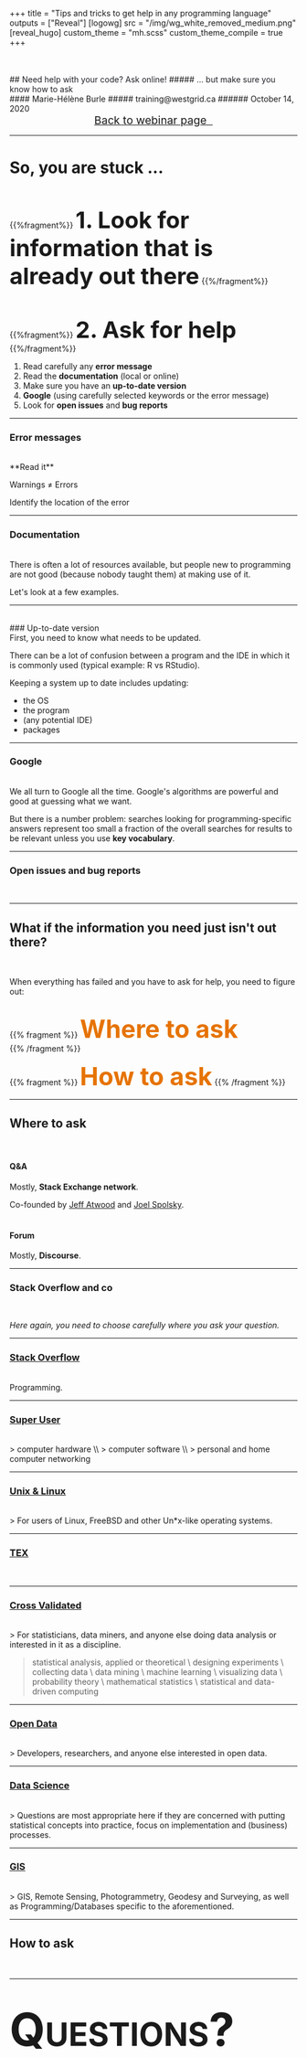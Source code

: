 +++
title = "Tips and tricks to get help in any programming language"
outputs = ["Reveal"]
[logowg]
src = "/img/wg_white_removed_medium.png"
[reveal_hugo]
custom_theme = "mh.scss"
custom_theme_compile = true
+++

<br>
<br>
## <font color="#22232a">Need help with your code? Ask online!</font>
##### <font color="#22232a">… but make sure you know how to ask</font>
<br>
#### Marie-Hélène Burle
##### training@westgrid.ca
###### October 14, 2020
<br>
<center><div style="font-size: 1.2rem"><a href="https://westgrid-cli.netlify.app/webinars/getting_help/">Back to webinar page &nbsp;<i class="fas fa-level-up-alt"></i></a></div></center>

---

# So, you are stuck ...
<br>

{{%fragment%}}
<span style="font-size: 2.5rem;">**1. Look for information that is already out there**</span>
{{%/fragment%}}

<br>

{{%fragment%}}
<span style="font-size: 2.5rem;">**2. Ask for help**</span>
{{%/fragment%}}

1. Read carefully any **error message**
2. Read the **documentation** (local or online)
3. Make sure you have an **up-to-date version**
4. **Google** (using carefully selected keywords or the error message)
5. Look for **open issues** and **bug reports**

---

### Error messages
<br>
**Read it**

Warnings ≠ Errors

Identify the location of the error





---

### Documentation
<br>
There is often a lot of resources available, but people new to programming are not good (because nobody taught them) at making use of it.

Let's look at a few examples.

---

<br>
### Up-to-date version
<br>
First, you need to know what needs to be updated.

There can be a lot of confusion between a program and the IDE in which it is commonly used (typical example: R vs RStudio).

Keeping a system up to date includes updating:

- the OS
- the program
- (any potential IDE)
- packages

---

### Google
<br>
We all turn to Google all the time. Google's algorithms are powerful and good at guessing what we want.

But there is a number problem: searches looking for programming-specific answers represent too small a fraction of the overall searches for results to be relevant unless you use **key vocabulary**.

---

### Open issues and bug reports
<br>



---

## What if the information you need just isn't out there?
<br>

When everything has failed and you have to ask for help, you need to figure out: <br><br>

{{% fragment %}}
<span style="font-size: 2.7rem; color: #e67300"><b>Where to ask</b></span><br>
{{% /fragment %}}

{{% fragment %}}
<span style="font-size: 2.7rem; color: #e67300"><b>How to ask</b></span>
{{% /fragment %}}

---

## Where to ask
<br>

#### <div align="left">Q&A</div>

Mostly, **Stack Exchange network**.

Co-founded by [Jeff Atwood](https://en.wikipedia.org/wiki/Jeff_Atwood) and [Joel Spolsky](https://en.wikipedia.org/wiki/Joel_Spolsky).
<br><br>
#### <div align="left">Forum</div>

Mostly, **Discourse**.

---

### Stack Overflow and co
<br>

*Here again, you need to choose carefully where you ask your question.*

---

### [Stack Overflow](https://stackoverflow.com/)
<br>
Programming.

---

### [Super User](https://superuser.com)
<br>
> computer hardware \\
> computer software \\
> personal and home computer networking

---

### [Unix & Linux](https://unix.stackexchange.com/)
<br>
> For users of Linux, FreeBSD and other Un*x-like operating systems.

---

### [TEX](https://tex.stackexchange.com/)
<br>

---

### [Cross Validated](https://stats.stackexchange.com/)
<br>
> For statisticians, data miners, and anyone else doing data analysis or interested in it as a discipline.

> statistical analysis, applied or theoretical \\
> designing experiments \\
> collecting data \\
> data mining \\
> machine learning \\
> visualizing data \\
> probability theory \\
> mathematical statistics \\
> statistical and data-driven computing

---

### [Open Data](https://opendata.stackexchange.com/)
<br>
> Developers, researchers, and anyone else interested in open data.

---

### [Data Science](https://datascience.stackexchange.com/)
<br>
> Questions are most appropriate here if they are concerned with putting statistical concepts into practice, focus on implementation and (business) processes.

---

### [GIS](https://gis.stackexchange.com/)
<br>
> GIS, Remote Sensing, Photogrammetry, Geodesy and Surveying, as well as Programming/Databases specific to the aforementioned.



---

## How to ask
<br>




---

# <span style="font-size: 5.0rem; font-variant: small-caps">Questions?</span>
